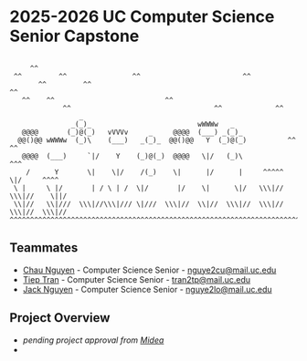 # 2025-2026 UC Computer Science Senior Capstone

```

     ^^
 ^^         ^^                ^^                         ^^
       ^^         ^^                                                          ^^
   ^^    ^^                           ^^
             ^^                                   ^^             ^^
                 _
               _(_)_                          wWWWw   _
   @@@@       (_)@(_)   vVVVv     _     @@@@  (___) _(_)_
  @@()@@ wWWWw  (_)\    (___)   _(_)_  @@()@@   Y  (_)@(_)          ^^     ^^
   @@@@  (___)     `|/    Y    (_)@(_)  @@@@   \|/   (_)\              ^^^
    /      Y       \|    \|/    /(_)    \|      |/      |     ^^^^^    \|/     ^^^^
 \ |     \ |/       | / \ | /  \|/       |/    \|      \|/   \\\|//  \\\|//    \||/
 \\|//   \\|///  \\\|//\\\|/// \|///  \\\|//  \\|//  \\\|//  \\\|//  \\\|//  \\\|//
^^^^^^^^^^^^^^^^^^^^^^^^^^^^^^^^^^^^^^^^^^^^^^^^^^^^^^^^^^^^^^^^^^^^^^^^^^^^^^^^^^^

```

## Teammates

- [Chau Nguyen](https://github.com/chaung844) - Computer Science Senior - nguye2cu@mail.uc.edu
- [Tiep Tran](https://github.com/polskiTran) - Computer Science Senior - tran2tp@mail.uc.edu
- [Jack Nguyen](https://github.com/Jack51003) - Computer Science Senior - nguye2lo@mail.uc.edu
  

## Project Overview

- *pending project approval from [Midea](https://mailuc-my.sharepoint.com/:p:/g/personal/tran2tp_mail_uc_edu/Eco2b7lw3Q9Ntb0eswqJq_UBNOusbNZco1s2Mnr52X-n2A?e=bap2SZ)*
- 